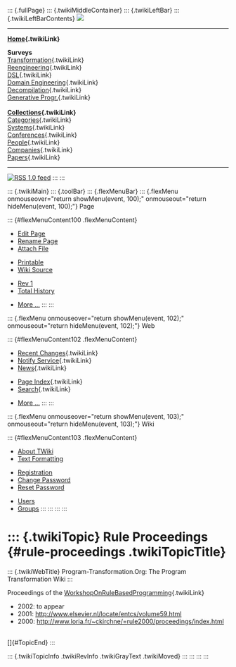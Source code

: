 ::: {.fullPage}
::: {.twikiMiddleContainer}
::: {.twikiLeftBar}
::: {.twikiLeftBarContents}
![](../pub/transformation.gif)

------------------------------------------------------------------------

**[Home](WebHome){.twikiLink}**

**Surveys**\
[Transformation](ProgramTransformation){.twikiLink}\
[Reengineering](ReengineeringWiki){.twikiLink}\
[DSL](DomainSpecificLanguages){.twikiLink}\
[Domain Engineering](DomainEngineering){.twikiLink}\
[Decompilation](DeCompilation){.twikiLink}\
[Generative Progr.](GenerativeProgrammingWiki){.twikiLink}\
\
**[Collections](CategoryCollection){.twikiLink}**\
[Categories](CategoryCategory){.twikiLink}\
[Systems](TransformationSystems){.twikiLink}\
[Conferences](TransformationConferences){.twikiLink}\
[People](TransformationPeople){.twikiLink}\
[Companies](TransformationCompanies){.twikiLink}\
[Papers](CategoryPaper){.twikiLink}

------------------------------------------------------------------------

[![](../pub/rss.gif "RSS 1.0 feed")](WebRss@skin=rss)
:::
:::

::: {.twikiMain}
::: {.toolBar}
::: {.flexMenuBar}
::: {.flexMenu onmouseover="return showMenu(event, 100);" onmouseout="return hideMenu(event, 100);"}
Page

::: {#flexMenuContent100 .flexMenuContent}
-   [Edit
    Page](http://www.program-transformation.org/edit/Transform/RuleProceedings?t=1536826558)
-   [Rename
    Page](http://www.program-transformation.org/rename/Transform/RuleProceedings)
-   [Attach
    File](http://www.program-transformation.org/attach/Transform/RuleProceedings)

<!-- -->

-   [Printable](http://www.program-transformation.org/view/Transform/RuleProceedings?skin=print.pattern)
-   [Wiki
    Source](http://www.program-transformation.org/view/Transform/RuleProceedings?skin=text&raw=on&contenttype=text/plain)

<!-- -->

-   [Rev
    1](http://www.program-transformation.org/view/Transform/RuleProceedings?rev=1.1)
-   [Total
    History](http://www.program-transformation.org/rdiff/Transform/RuleProceedings)

<!-- -->

-   [More
    \...](http://www.program-transformation.org/oops/Transform/RuleProceedings?template=oopsmore&param1=1.1&param2=1.1)
:::
:::

::: {.flexMenu onmouseover="return showMenu(event, 102);" onmouseout="return hideMenu(event, 102);"}
Web

::: {#flexMenuContent102 .flexMenuContent}
-   [Recent Changes](WebChanges){.twikiLink}
-   [Notify Service](WebNotify){.twikiLink}
-   [News](WebNews){.twikiLink}

<!-- -->

-   [Page Index](WebIndex){.twikiLink}
-   [Search](WebSearch){.twikiLink}

<!-- -->

-   [More
    \...](http://www.program-transformation.org/oops/Transform/RuleProceedings?template=oopsmore&param1=1.1&param2=1.1)
:::
:::

::: {.flexMenu onmouseover="return showMenu(event, 103);" onmouseout="return hideMenu(event, 103);"}
Wiki

::: {#flexMenuContent103 .flexMenuContent}
-   [About
    TWiki](http://www.program-transformation.org/view/TWiki/WebHome)
-   [Text
    Formatting](http://www.program-transformation.org/view/TWiki/TextFormattingRules)

<!-- -->

-   [Registration](http://www.program-transformation.org/view/TWiki/TWikiRegistration)
-   [Change
    Password](http://www.program-transformation.org/view/TWiki/ChangePassword)
-   [Reset
    Password](http://www.program-transformation.org/view/TWiki/ResetPassword)

<!-- -->

-   [Users](http://www.program-transformation.org/view/Main/TWikiUsers)
-   [Groups](http://www.program-transformation.org/view/Main/TWikiGroups)
:::
:::
:::
:::

::: {.twikiTopic}
Rule Proceedings {#rule-proceedings .twikiTopicTitle}
================

::: {.twikiWebTitle}
Program-Transformation.Org: The Program Transformation Wiki
:::

Proceedings of the
[WorkshopOnRuleBasedProgramming](WorkshopOnRuleBasedProgramming){.twikiLink}

-   2002: to appear
-   2001: <http://www.elsevier.nl/locate/entcs/volume59.html>
-   2000:
    <http://www.loria.fr/~ckirchne/=rule2000/proceedings/index.html>

\
[]{#TopicEnd}
:::

::: {.twikiTopicInfo .twikiRevInfo .twikiGrayText .twikiMoved}
:::
:::
:::
:::
